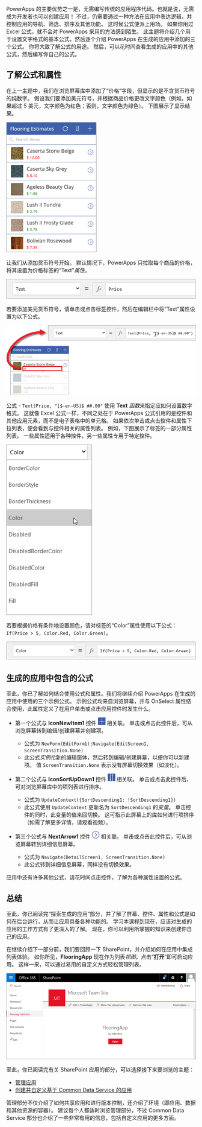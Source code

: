 PowerApps 的主要优势之一是，无需编写传统的应用程序代码。也就是说，无需成为开发者也可以创建应用！ 不过，仍需要通过一种方法在应用中表达逻辑，并控制应用的导航、筛选、排序及其他功能。 这时候公式便派上用场。 如果你用过 Excel 公式，就不会对 PowerApps 采用的方法感到陌生。 此主题将介绍几个用于设置文字格式的基本公式，然后逐个介绍 PowerApps 在生成的应用中添加的三个公式。 你将大致了解公式的用途。 然后，可以花时间查看生成的应用中的其他公式，然后编写你自己的公式。

## <a name="understanding-formulas-and-properties"></a>了解公式和属性
在上一主题中，我们在浏览屏幕库中添加了“价格”字段，但显示的是不含货币符号的纯数字。 假设我们要添加美元符号，并根据商品价格更改文字颜色（例如，如果超过 5 美元，文字颜色为红色；否则，文字颜色为绿色）。 下图展示了显示结果。

![添加货币符号并更改文字颜色](./media/learning-spo-app-explore-formulas/text-formatting.png)

让我们从添加货币符号开始。 默认情况下，PowerApps 只拉取每个商品的价格，将其设置为价格标签的“Text”*属性*。

![价格默认格式](./media/learning-spo-app-explore-formulas/price-default.png)

若要添加美元货币符号，请单击或点击标签控件，然后在编辑栏中将“Text”属性设置为以下公式。

![添加价格货币符号](./media/learning-spo-app-explore-formulas/price-formatted.png)

公式 - `Text(Price, "[$-en-US]$ ##.00"` 使用 **Text** *函数*来指定应如何设置数字格式。 这就像 Excel 公式一样，不同之处在于 PowerApps 公式引用的是控件和其他应用元素，而不是电子表格中的单元格。 如果依次单击或点击控件和属性下拉列表，便会看到与控件相关的属性列表。 例如，下图展示了标签的一部分属性列表。 一些属性适用于各种控件，另一些属性专用于特定控件。

![设置属性](./media/learning-spo-app-explore-formulas/properties.png)

若要根据价格有条件地设置颜色，请对标签的“Color”属性使用以下公式：`If(Price > 5, Color.Red, Color.Green)`。

![设置价格颜色](./media/learning-spo-app-explore-formulas/color-formatted.png)

## <a name="formulas-included-in-the-generated-app"></a>生成的应用中包含的公式
至此，你已了解如何结合使用公式和属性。我们将继续介绍 PowerApps 在生成的应用中使用的三个示例公式。 示例公式均来自浏览屏幕，并与 OnSelect 属性结合使用，此属性定义了在用户单击或点击应用控件时发生什么。

* 第一个公式与 **IconNewItem1** 控件 ![新建项图标](./media/learning-spo-app-explore-formulas/icon-add-item.png) 相关联。 单击或点击此控件后，可从浏览屏幕转到编辑/创建屏幕并创建项。 
  
  * 公式为 `NewForm(EditForm1);Navigate(EditScreen1, ScreenTransition.None)`
  * 此公式*实例化*新的编辑窗体，然后转到编辑/创建屏幕，以便你可以新建项。 值 `ScreenTransition.None` 表示没有屏幕切换效果（如淡化）。
* 第二个公式与 **IconSortUpDown1** 控件 ![库排序图标](./media/learning-spo-app-explore-formulas/icon-sort.png) 相关联。 单击或点击此控件后，可对浏览屏幕库中的项列表进行排序。
  
  * 公式为 `UpdateContext({SortDescending1: !SortDescending1})`
  * 此公式使用 `UpdateContext` 更新名为 `SortDescending1` 的*变量*。 单击控件的同时，此变量的值来回切换。 这可指示此屏幕上的库如何进行项排序（如需了解更多详情，请观看视频）。 
* 第三个公式与 **NextArrow1** 控件 ![转到详细信息屏幕箭头图标](./media/learning-spo-app-explore-formulas/icon-arrow.png) 相关联。 单击或点击此控件后，可从浏览屏幕转到详细信息屏幕。
  
  * 公式为 `Navigate(DetailScreen1, ScreenTransition.None)`
  * 此公式转到详细信息屏幕，同样没有切换效果。

应用中还有许多其他公式，请花时间点击控件，了解为各种属性设置的公式。

## <a name="wrapping-it-all-up"></a>总结
至此，你已阅读完“探索生成的应用”部分，并了解了屏幕、控件、属性和公式是如何在后台运行，从而让应用具备各种功能的。 学习本课程到现在，应该对生成的应用的工作方式有了更深入的了解。 现在，你可以利用所掌握的知识来创建你自己的应用。 

在继续介绍下一部分前，我们要回顾一下 SharePoint，并介绍如何在应用中集成列表体验。 如你所见，**FlooringApp** 现在作为列表*视图*，点击“**打开**”即可启动应用。 这样一来，可以通过易用的自定义方式轻松管理列表。

![作为 Sharepoint 列表视图的应用](./media/learning-spo-app-explore-formulas/list-view.png)

至此，你已阅读完有关 SharePoint 应用的部分，可以选择接下来要浏览的主题：

* [管理应用](../manage-apps#step-1)
* [创建并自定义基于 Common Data Service 的应用](../create-app-cds#step-1)

管理部分不仅介绍了如何共享应用和进行版本控制，还介绍了环境（即应用、数据和其他资源的容器）。 建议每个人都适时浏览管理部分，不过 Common Data Service 部分也介绍了一些非常有用的信息，包括自定义应用的更多方面。 

